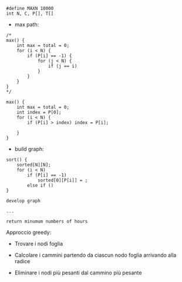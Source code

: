 ```
#define MAXN 10000 
int N, C, P[], T[]
```
- max path:
```
/*
max() {
    int max = total = 0;
    for (i < N) {
        if (P[i] == -1) {
            for (j < N) {
                if (j == i)
            }
        }
    }
}
*/

max() {
    int max = total = 0;
    int index = P[0];
    for (i < N) {
        if (P[i] > index) index = P[i];

    }
}

```
- build graph:
```
sort() {
    sorted[N][N];
    for (i < N)
        if (P[i] == -1)
            sorted[0][P[i]] = ;
        else if ()
}

develop graph

...

return minumum numbers of hours
```

Approccio greedy: 

- Trovare i nodi foglia

- Calcolare i cammini partendo da ciascun nodo foglia arrivando alla radice

- Eliminare i nodi più pesanti dal cammino più pesante
